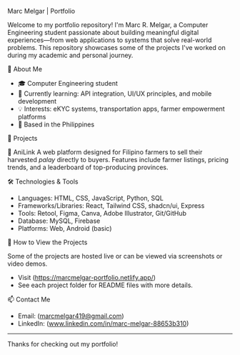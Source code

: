 Marc Melgar | Portfolio

Welcome to my portfolio repository! I'm Marc R. Melgar, a Computer Engineering student passionate about building meaningful digital experiences—from web applications to systems that solve real-world problems. This repository showcases some of the projects I've worked on during my academic and personal journey.

🧠 About Me

- 🎓 Computer Engineering student
- 🌱 Currently learning: API integration, UI/UX principles, and mobile development
- 💡 Interests: eKYC systems, transportation apps, farmer empowerment platforms
- 📍 Based in the Philippines

💼 Projects

🌾 AniLink
A web platform designed for Filipino farmers to sell their harvested *palay* directly to buyers. Features include farmer listings, pricing trends, and a leaderboard of top-producing provinces.

🛠️ Technologies & Tools

- Languages: HTML, CSS, JavaScript, Python, SQL
- Frameworks/Libraries: React, Tailwind CSS, shadcn/ui, Express
- Tools: Retool, Figma, Canva, Adobe Illustrator, Git/GitHub
- Database: MySQL, Firebase
- Platforms: Web, Android (basic)

🚀 How to View the Projects

Some of the projects are hosted live or can be viewed via screenshots or video demos.

- Visit (https://marcmelgar-portfolio.netlify.app/) 
- See each project folder for README files with more details.

📫 Contact Me

- Email: (marcmelgar419@gmail.com)
- LinkedIn: (www.linkedin.com/in/marc-melgar-88653b310)

---

Thanks for checking out my portfolio!
